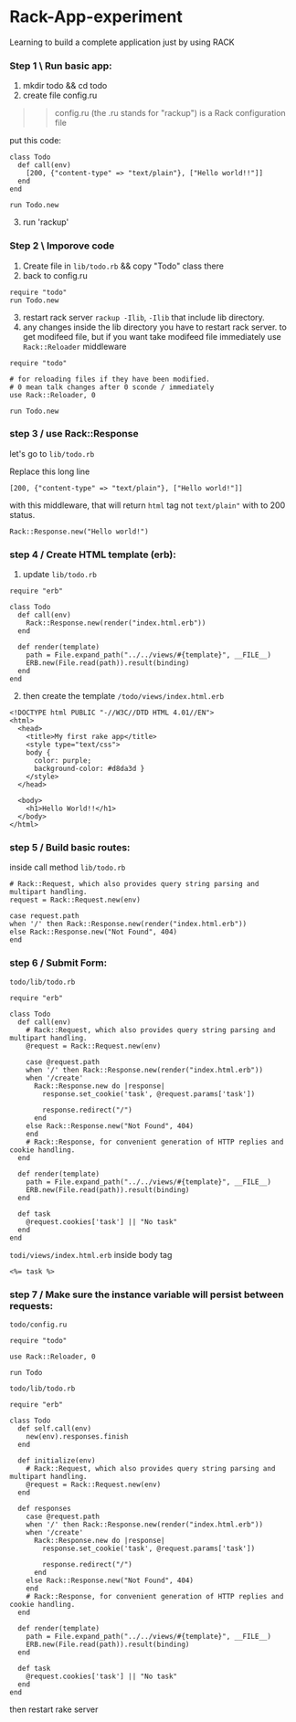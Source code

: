 # Rack-App-experiment
Learning to build a complete application just by using RACK


### Step 1 \ Run basic app:
1. mkdir todo && cd todo
2. create file config.ru 
>> config.ru (the .ru stands for "rackup") is a Rack configuration file

put this code:
``` 
class Todo
  def call(env)
    [200, {"content-type" => "text/plain"}, ["Hello world!!"]]
  end
end

run Todo.new
```

3. run 'rackup'

 ### Step 2 \ Imporove code
 1. Create file in `lib/todo.rb` && copy "Todo" class there
 2. back to config.ru 
 ```
require "todo"
run Todo.new
 ```
 
 3. restart rack server `rackup -Ilib`, `-Ilib` that include lib directory.
4.  any changes inside the lib directory you have to restart rack server. to get modifeed file, but if you want take  modifeed file immediately use `Rack::Reloader` middleware 
```
require "todo"

# for reloading files if they have been modified.
# 0 mean talk changes after 0 sconde / immediately
use Rack::Reloader, 0

run Todo.new
 ```
 
### step 3 / use Rack::Response

let's go to `lib/todo.rb`

Replace this long line 
```
[200, {"content-type" => "text/plain"}, ["Hello world!"]]
```
with this  middleware, that will return `html` tag not `text/plain"` with to 200 status.
```
Rack::Response.new("Hello world!")
```

### step 4 / Create HTML template (erb):
1. update `lib/todo.rb`

```
require "erb"

class Todo
  def call(env)
    Rack::Response.new(render("index.html.erb"))
  end

  def render(template)
    path = File.expand_path("../../views/#{template}", __FILE__)
    ERB.new(File.read(path)).result(binding)
  end
end
```

2. then create the template `/todo/views/index.html.erb`
```
<!DOCTYPE html PUBLIC "-//W3C//DTD HTML 4.01//EN">
<html>
  <head>
    <title>My first rake app</title>
    <style type="text/css">
    body {
      color: purple;
      background-color: #d8da3d }
    </style>
  </head>

  <body>
    <h1>Hello World!!</h1>
  </body>
</html>
```

### step 5 / Build basic routes:
inside call method `lib/todo.rb`

```
# Rack::Request, which also provides query string parsing and multipart handling.
request = Rack::Request.new(env)

case request.path
when '/' then Rack::Response.new(render("index.html.erb"))
else Rack::Response.new("Not Found", 404)
end
```


### step 6 / Submit Form:

`todo/lib/todo.rb`

```
require "erb"

class Todo
  def call(env)
    # Rack::Request, which also provides query string parsing and multipart handling.
    @request = Rack::Request.new(env)

    case @request.path
    when '/' then Rack::Response.new(render("index.html.erb"))
    when '/create'
      Rack::Response.new do |response|
        response.set_cookie('task', @request.params['task'])

        response.redirect("/")
      end
    else Rack::Response.new("Not Found", 404)
    end
    # Rack::Response, for convenient generation of HTTP replies and cookie handling.
  end

  def render(template)
    path = File.expand_path("../../views/#{template}", __FILE__)
    ERB.new(File.read(path)).result(binding)
  end

  def task
    @request.cookies['task'] || "No task"
  end
end

```

`todi/views/index.html.erb` inside body tag
```
<%= task %>
```

 ### step 7 / Make sure the instance variable will persist between requests:


`todo/config.ru`

```
require "todo"

use Rack::Reloader, 0

run Todo
```

`todo/lib/todo.rb`

```
require "erb"

class Todo
  def self.call(env)
    new(env).responses.finish
  end

  def initialize(env)
    # Rack::Request, which also provides query string parsing and multipart handling.
    @request = Rack::Request.new(env)
  end

  def responses
    case @request.path
    when '/' then Rack::Response.new(render("index.html.erb"))
    when '/create'
      Rack::Response.new do |response|
        response.set_cookie('task', @request.params['task'])

        response.redirect("/")
      end
    else Rack::Response.new("Not Found", 404)
    end
    # Rack::Response, for convenient generation of HTTP replies and cookie handling.
  end

  def render(template)
    path = File.expand_path("../../views/#{template}", __FILE__)
    ERB.new(File.read(path)).result(binding)
  end

  def task
    @request.cookies['task'] || "No task"
  end
end

```

then restart rake server
